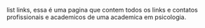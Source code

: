 list links, essa é uma pagina que contem todos os links e contatos profissionais e academicos de uma academica em psicologia. 
